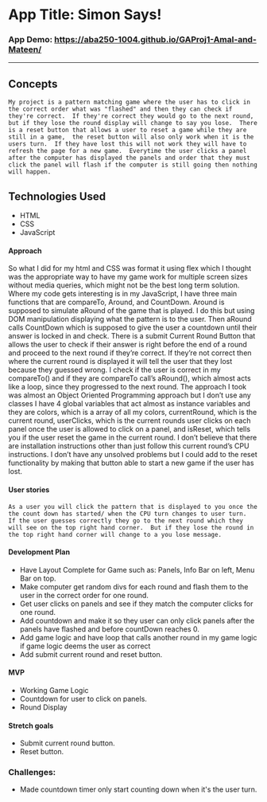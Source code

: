 # App Title: Simon Says! 

### App Demo: https://aba250-1004.github.io/GAProj1-Amal-and-Mateen/

---
## Concepts
    My project is a pattern matching game where the user has to click in the correct order what was "flashed" and then they can check if they're correct.  If they're correct they would go to the next round, but if they lose the round display will change to say you lose.  There is a reset button that allows a user to reset a game while they are still in a game,  the reset button will also only work when it is the users turn.  If they have lost this will not work they will have to refresh the page for a new game.  Everytime the user clicks a panel after the computer has displayed the panels and order that they must click the panel will flash if the computer is still going then nothing will happen. 

## Technologies Used
* HTML 
* CSS 
* JavaScript

#### Approach 

So what I did for my html and CSS was format it using flex which I thought was the appropriate way to have my game work for multiple screen sizes without media queries, which might not be the best long term solution.  Where my code gets interesting is in my JavaScript, I have three main functions that are compareTo, Around, and CountDown.  Around is supposed to simulate aRound of the game that is played.  I do this but using DOM manipulation displaying what the pattern is to the user.  Then aRound calls CountDown which is supposed to give the user a countdown until their answer is locked in and check.  There is a submit Current Round Button that allows the user to check if their answer is right before the end of a round and proceed to the next round if they’re correct.  If they’re not correct then where the current round is displayed it will tell the user that they lost because they guessed wrong.  I check if the user is correct in my compareTo() and if they are compareTo call’s aRound(), which almost acts like a loop, since they progressed to the next round.  The approach I took was almost an Object Oriented Programming approach but I don’t use any classes I have 4 global variables that act almost as instance variables and they are colors, which is a array of all my colors, currentRound, which is the current round, userClicks, which is the current rounds user clicks on each panel once the user is allowed to click on a panel, and isReset, which tells you if the user reset the game in the current round.  I don’t believe that there are installation instructions other than just follow this current round’s CPU instructions.  I don’t have any unsolved problems but I could add to the reset functionality by making that button able to start a new game if the user has lost.  

#### User stories

    As a user you will click the pattern that is displayed to you once the the count down has started/ when the CPU turn changes to user turn.  If the user guesses correctly they go to the next round which they will see on the top right hand corner.  But if they lose the round in the top right hand corner will change to a you lose message.

#### Development Plan

* Have Layout Complete for Game such as: Panels, Info Bar on left, Menu Bar on top.
* Make computer get random divs for each round and flash them to the user in the correct order for one round.
* Get user clicks on panels and see if they match the computer clicks for one round.
* Add countdown and make it so they user can only click panels after the panels have flashed and before countDown reaches 0. 
* Add game logic and have loop that calls another round in my game logic if game logic deems the user as correct
* Add submit current round and reset button.

#### MVP
* Working Game Logic
* Countdown for user to click on panels.
* Round Display

#### Stretch goals
* Submit current round button.
* Reset button.

### Challenges:
* Made countdown timer only start counting down when it's the user turn.


